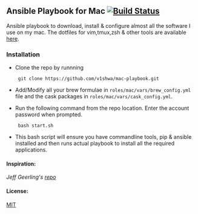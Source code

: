 ## Ansible Playbook for Mac       [![Build Status](https://travis-ci.org/v1shwa/mac-playbook.svg?branch=master)](https://travis-ci.org/v1shwa/mac-playbook)

Ansible playbook to download, install & configure almost all the software I use on my mac. The dotfiles for vim,tmux,zsh & other tools are available [here](https://github.com/v1shwa/mydotfiles).

### Installation
 - Clone the repo by runnning
        
        git clone https://github.com/v1shwa/mac-playbook.git
        
 - Add/Modify all your brew formulae in `roles/mac/vars/brew_config.yml` file and the cask packages in `roles/mac/vars/cask_config.yml`.
 - Run the following command from the repo location. Enter the account password when prompted.

        bash start.sh
- This bash script will ensure you have commandline tools, pip & ansible installed and then runs actual playbook to install all the required applications. 


#### Inspiration:
_Jeff Geerling's [repo](https://github.com/geerlingguy/mac-dev-playbook)_

#### License:
[MIT](https://github.com/v1shwa/mac-playbook/blob/master/LICENSE)

